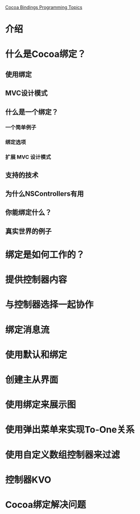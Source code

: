[Cocoa Bindings Programming Topics](https://developer.apple.com/library/archive/documentation/Cocoa/Conceptual/CocoaBindings/CocoaBindings.html#//apple_ref/doc/uid/10000167i)

# 介绍

# 什么是Cocoa绑定？

## 使用绑定

## MVC设计模式

## 什么是一个绑定？

### 一个简单例子

### 绑定选项

### 扩展 MVC 设计模式

## 支持的技术

## 为什么NSControllers有用

## 你能绑定什么？

## 真实世界的例子

# 绑定是如何工作的？

# 提供控制器内容

# 与控制器选择一起协作

# 绑定消息流

# 使用默认和绑定

# 创建主从界面

# 使用绑定来展示图

# 使用弹出菜单来实现To-One关系

# 使用自定义数组控制器来过滤

# 控制器KVO

# Cocoa绑定解决问题